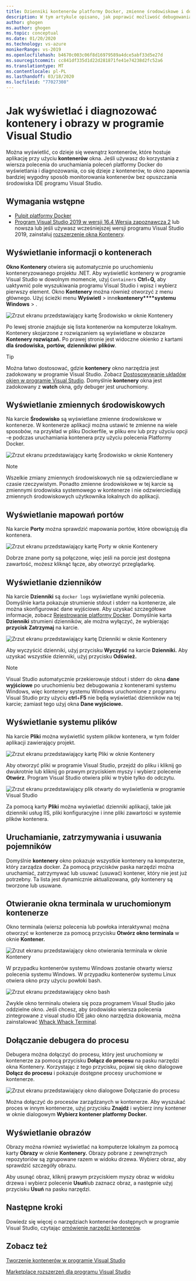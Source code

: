 ```yaml
---
title: Dzienniki kontenerów platformy Docker, zmienne środowiskowe i dostęp do systemu plików
description: W tym artykule opisano, jak poprawić możliwość debugowania i diagnozowania aplikacji opartych na kontenerach w programie Visual Studio przy użyciu okna narzędzia, aby zobaczyć, co dzieje się wewnątrz kontenerów, które hostują aplikację.
author: ghogen
ms.author: ghogen
ms.topic: conceptual
ms.date: 01/20/2020
ms.technology: vs-azure
monikerRange: vs-2019
ms.openlocfilehash: b4670c003c06f8d16979589a4dce5abf33d5e27d
ms.sourcegitcommit: cc841df335d1d22d281871fe41e74238d2fc52a6
ms.translationtype: MT
ms.contentlocale: pl-PL
ms.lasthandoff: 03/18/2020
ms.locfileid: "77027308"
---
```

# <a name="how-to-view-and-diagnose-containers-and-images-in-visual-studio"></a>Jak wyświetlać i diagnozować kontenery i obrazy w programie Visual Studio

Można wyświetlić, co dzieje się wewnątrz kontenerów, które hostuje aplikację przy użyciu **kontenerów** okna. Jeśli używasz do korzystania z wiersza polecenia do uruchamiania poleceń platformy Docker do wyświetlania i diagnozowania, co się dzieje z kontenerów, to okno zapewnia bardziej wygodny sposób monitorowania kontenerów bez opuszczania środowiska IDE programu Visual Studio.

## <a name="prerequisites"></a>Wymagania wstępne

- [Pulpit platformy Docker](https://hub.docker.com/editions/community/docker-ce-desktop-windows)
- [Program Visual Studio 2019 w wersji 16.4 Wersja zapoznawcza 2](https://visualstudio.microsoft.com/downloads) lub nowsza lub jeśli używasz wcześniejszej wersji programu Visual Studio 2019, zainstaluj [rozszerzenie okna Kontenery](https://marketplace.visualstudio.com/items?itemName=ms-azuretools.vs-containers-tools-extensions).

## <a name="view-information-about-your-containers"></a>Wyświetlanie informacji o kontenerach

**Okno Kontenery** otwiera się automatycznie po uruchomieniu konteneryzowanego projektu .NET. Aby wyświetlić kontenery w programie Visual Studio w dowolnym momencie, użyj `Containers` **Ctrl**+**Q,** aby uaktywnić pole wyszukiwania programu Visual Studio i wpisz i wybierz pierwszy element. Okno **Kontenery** można również otworzyć z menu głównego. Użyj ścieżki menu **Wyświetl** > inne**kontenery****systemu Windows** > .  

![Zrzut ekranu przedstawiający kartę Środowisko w oknie Kontenery](media/view-and-diagnose-containers/container-window.png)

Po lewej stronie znajduje się lista kontenerów na komputerze lokalnym. Kontenery skojarzone z rozwiązaniem są wyświetlane w obszarze **Kontenery rozwiązań.** Po prawej stronie jest widoczne okienko z kartami **dla środowiska,** **portów,** **dzienników**i **plików**.

> [!TIP]
> Można łatwo dostosować, gdzie **kontenery** okno narzędzia jest zadokowany w programie Visual Studio. Zobacz [Dostosowywanie układów okien w programie Visual Studio](../ide/customizing-window-layouts-in-visual-studio.md). Domyślnie **kontenery** okna jest zadokowany z **watch** okna, gdy debuger jest uruchomiony.

## <a name="view-environment-variables"></a>Wyświetlanie zmiennych środowiskowych

Na karcie **Środowisko** są wyświetlane zmienne środowiskowe w kontenerze. W kontenerze aplikacji można ustawić te zmienne na wiele sposobów, na przykład w pliku Dockerfile, w pliku env lub przy użyciu opcji -e podczas uruchamiania kontenera przy użyciu polecenia Platformy Docker.

![Zrzut ekranu przedstawiający kartę Środowisko w oknie Kontenery](media/view-and-diagnose-containers/containers-environment-vars.png)

> [!NOTE]
> Wszelkie zmiany zmiennych środowiskowych nie są odzwierciedlane w czasie rzeczywistym. Ponadto zmienne środowiskowe w tej karcie są zmiennymi środowiska systemowego w kontenerze i nie odzwierciedlają zmiennych środowiskowych użytkownika lokalnych do aplikacji.

## <a name="view-port-mappings"></a>Wyświetlanie mapowań portów

Na karcie **Porty** można sprawdzić mapowania portów, które obowiązują dla kontenera.

![Zrzut ekranu przedstawiający kartę Porty w oknie Kontenery](media/view-and-diagnose-containers/containers-ports.png)

Dobrze znane porty są połączone, więc jeśli na porcie jest dostępna zawartość, możesz kliknąć łącze, aby otworzyć przeglądarkę.

## <a name="view-logs"></a>Wyświetlanie dzienników

Na karcie **Dzienniki** są `docker logs` wyświetlane wyniki polecenia. Domyślnie karta pokazuje strumienie stdout i stderr na kontenerze, ale można skonfigurować dane wyjściowe. Aby uzyskać szczegółowe informacje, zobacz [Rejestrowanie platformy Docker](https://docs.docker.com/config/containers/logging/).  Domyślnie karta **Dzienniki** strumieni dzienników, ale można wyłączyć, że wybierając **przycisk Zatrzymaj** na karcie.

![Zrzut ekranu przedstawiający kartę Dzienniki w oknie Kontenery](media/view-and-diagnose-containers/containers-logs.png)

Aby wyczyścić dzienniki, użyj przycisku **Wyczyść** na karcie **Dzienniki.**  Aby uzyskać wszystkie dzienniki, użyj przycisku **Odśwież.**

> [!NOTE]
> Visual Studio automatycznie przekierowuje stdout i stderr do okna **dane wyjściowe** po uruchomieniu bez debugowania z kontenerami systemu Windows, więc kontenery systemu Windows uruchomione z programu Visual Studio przy użyciu **ctrl**+**F5** nie będą wyświetlać dzienników na tej karcie; zamiast tego użyj okna **Dane wyjściowe.**

## <a name="view-the-filesystem"></a>Wyświetlanie systemu plików

Na karcie **Pliki** można wyświetlić system plików kontenera, w tym folder aplikacji zawierający projekt.

![Zrzut ekranu przedstawiający kartę Pliki w oknie Kontenery](media/view-and-diagnose-containers/container-filesystem.png)

Aby otworzyć pliki w programie Visual Studio, przejdź do pliku i kliknij go dwukrotnie lub kliknij go prawym przyciskiem myszy i wybierz polecenie **Otwórz**. Program Visual Studio otwiera pliki w trybie tylko do odczytu.

![Zrzut ekranu przedstawiający plik otwarty do wyświetlenia w programie Visual Studio](media/view-and-diagnose-containers/container-file-open.png)

Za pomocą karty **Pliki** można wyświetlać dzienniki aplikacji, takie jak dzienniki usług IIS, pliki konfiguracyjne i inne pliki zawartości w systemie plików kontenera.

## <a name="start-stop-and-remove-containers"></a>Uruchamianie, zatrzymywania i usuwania pojemników

Domyślnie **kontenery** okno pokazuje wszystkie kontenery na komputerze, który zarządza docker. Za pomocą przycisków paska narzędzi można uruchamiać, zatrzymywać lub usuwać (usuwać) kontener, który nie jest już potrzebny.  Ta lista jest dynamicznie aktualizowana, gdy kontenery są tworzone lub usuwane.

## <a name="open-a-terminal-window-in-a-running-container"></a>Otwieranie okna terminala w uruchomionym kontenerze

Okno terminala (wiersz polecenia lub powłoka interaktywna) można otworzyć w kontenerze za pomocą przycisku **Otwórz okno terminala** w oknie **Kontener.**

![Zrzut ekranu przedstawiający okno otwierania terminala w oknie Kontenery](media/view-and-diagnose-containers/containers-open-terminal-window.png)

W przypadku kontenerów systemu Windows zostanie otwarty wiersz polecenia systemu Windows. W przypadku kontenerów systemu Linux otwiera okno przy użyciu powłoki bash.

![Zrzut ekranu przedstawiający okno bash](media/view-and-diagnose-containers/container-bash-window.png)

Zwykle okno terminalu otwiera się poza programem Visual Studio jako oddzielne okno. Jeśli chcesz, aby środowisko wiersza polecenia zintegrowane z visual studio IDE jako okno narzędzia dokowania, można zainstalować [Whack Whack Terminal](https://marketplace.visualstudio.com/items?itemName=DanielGriffen.WhackWhackTerminal).

## <a name="attach-the-debugger-to-a-process"></a>Dołączanie debugera do procesu

Debugera można dołączyć do procesu, który jest uruchomiony w kontenerze za pomocą przycisku **Dołącz do procesu** na pasku narzędzi okna Kontenery. Korzystając z tego przycisku, pojawi się okno dialogowe **Dołącz do procesu** i pokazuje dostępne procesy uruchomione w kontenerze.  

![Zrzut ekranu przedstawiający okno dialogowe Dołączanie do procesu](media/view-and-diagnose-containers/containers-attach-to-process.jpg)

Można dołączyć do procesów zarządzanych w kontenerze. Aby wyszukać proces w innym kontenerze, użyj przycisku **Znajdź** i wybierz inny kontener w oknie dialogowym **Wybierz kontener platformy Docker.**

## <a name="viewing-images"></a>Wyświetlanie obrazów

Obrazy można również wyświetlać na komputerze lokalnym za pomocą karty **Obrazy** w oknie **Kontenery.** Obrazy pobrane z zewnętrznych repozytoriów są zgrupowane razem w widoku drzewa. Wybierz obraz, aby sprawdzić szczegóły obrazu.

Aby usunąć obraz, kliknij prawym przyciskiem myszy obraz w widoku drzewa i wybierz polecenie **Usuń**lub zaznacz obraz, a następnie użyj przycisku **Usuń** na pasku narzędzi.

## <a name="next-steps"></a>Następne kroki

Dowiedz się więcej o narzędziach kontenerów dostępnych w programie Visual Studio, czytając [omówienie narzędzi kontenerów](overview.md).

## <a name="see-also"></a>Zobacz też

[Tworzenie kontenerów w programie Visual Studio](/visualstudio/containers)

[Marketplace rozszerzeń dla programu Visual Studio](https://marketplace.visualstudio.com/)
